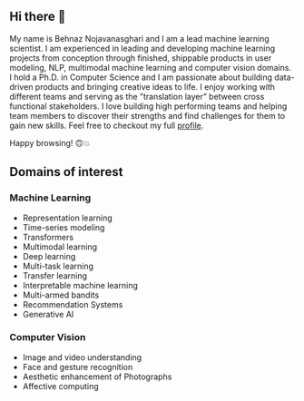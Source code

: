 ## Hi there 👋
My name is Behnaz Nojavanasghari and I am a lead machine learning scientist. I am experienced in leading and developing machine learning projects from conception through finished, shippable products in user modeling, NLP, multimodal machine learning and computer vision domains. I hold a Ph.D. in Computer Science and I am passionate about building data-driven products and bringing creative ideas to life. I enjoy working with different teams and serving as the ”translation layer” between cross functional stakeholders. I love building high performing teams and helping team members to discover their strengths and find challenges for them to gain new skills. Feel free to checkout my full [profile](https://www.linkedin.com/in/bnojavan).

 Happy browsing! 🙃💥

## Domains of interest

### Machine Learning
* Representation learning
* Time-series modeling
* Transformers
* Multimodal learning
* Deep learning
* Multi-task learning
* Transfer learning
* Interpretable machine learning
* Multi-armed bandits 
* Recommendation Systems
* Generative AI

### Computer Vision
* Image and video understanding
* Face and gesture recognition
* Aesthetic enhancement of Photographs
* Affective computing

